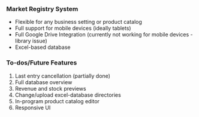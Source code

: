 ### Market Registry System  
- Flexible for any business setting or product catalog
- Full support for mobile devices (ideally tablets)
- Full Google Drive Integration (currently not working for mobile devices - library issue)
- Excel-based database

### To-dos/Future Features
1. Last entry cancellation (partially done)
2. Full database overview
3. Revenue and stock previews
4. Change/upload excel-database directories
5. In-program product catalog editor
6. Responsive UI
